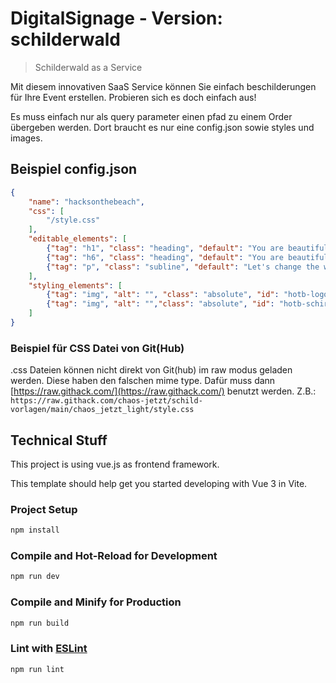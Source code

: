 # DigitalSignage - Version: schilderwald

> Schilderwald as a Service

Mit diesem innovativen SaaS Service können Sie einfach beschilderungen für Ihre Event erstellen. Probieren sich es doch einfach aus!

Es muss einfach nur als query parameter einen pfad zu einem Order übergeben werden. Dort braucht es nur eine config.json sowie styles und images.

## Beispiel config.json

```json
{
    "name": "hacksonthebeach",
    "css": [
        "/style.css"
    ],
    "editable_elements": [
        {"tag": "h1", "class": "heading", "default": "You are beautiful"},
        {"tag": "h6", "class": "heading", "default": "You are beautiful"},
        {"tag": "p", "class": "subline", "default": "Let's change the world"}
    ],
    "styling_elements": [
        {"tag": "img", "alt": "", "class": "absolute", "id": "hotb-logo", "src": "https://raw.githubusercontent.com/chaostreff-flensburg/digitalSignage/master/assets/img/hacksonthebeach/wortmarke.svg"},
        {"tag": "img", "alt": "","class": "absolute", "id": "hotb-schirm", "src": "https://raw.githubusercontent.com/chaostreff-flensburg/digitalSignage/master/assets/img/hacksonthebeach/loetschirm.svg"}
    ]
}
```
### Beispiel für CSS Datei von Git(Hub)
.css Dateien können nicht direkt von Git(hub) im raw modus geladen werden. Diese haben den falschen mime type. Dafür muss dann [https://raw.githack.com/](https://raw.githack.com/) benutzt werden. Z.B.:
`https://raw.githack.com/chaos-jetzt/schild-vorlagen/main/chaos_jetzt_light/style.css`

## Technical Stuff

This project is using vue.js as frontend framework.

This template should help get you started developing with Vue 3 in Vite.


### Project Setup

```sh
npm install
```

### Compile and Hot-Reload for Development

```sh
npm run dev
```

### Compile and Minify for Production

```sh
npm run build
```

### Lint with [ESLint](https://eslint.org/)

```sh
npm run lint
```
